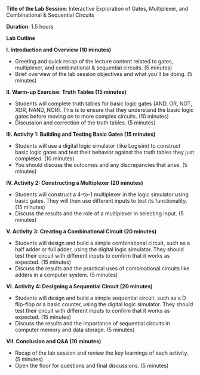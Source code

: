 **Title of the Lab Session**: Interactive Exploration of Gates, Multiplexer, and Combinational & Sequential Circuits

**Duration**: 1.5 hours

**Lab Outline**

**I. Introduction and Overview (10 minutes)**

- Greeting and quick recap of the lecture content related to gates, multiplexer, and combinational & sequential circuits. (5 minutes)
- Brief overview of the lab session objectives and what you'll be doing. (5 minutes)

**II. Warm-up Exercise: Truth Tables (15 minutes)**

- Students will complete truth tables for basic logic gates (AND, OR, NOT, XOR, NAND, NOR). This is to ensure that they understand the basic logic gates before moving on to more complex circuits. (10 minutes)
- Discussion and correction of the truth tables. (5 minutes)

**III. Activity 1: Building and Testing Basic Gates (15 minutes)**

- Students will use a digital logic simulator (like Logisim) to construct basic logic gates and test their behavior against the truth tables they just completed. (10 minutes)
- You should discuss the outcomes and any discrepancies that arise. (5 minutes)

**IV. Activity 2: Constructing a Multiplexer (20 minutes)**

- Students will construct a 4-to-1 multiplexer in the logic simulator using basic gates. They will then use different inputs to test its functionality. (15 minutes)
- Discuss the results and the role of a multiplexer in selecting input. (5 minutes)

**V. Activity 3: Creating a Combinational Circuit (20 minutes)**

- Students will design and build a simple combinational circuit, such as a half adder or full adder, using the digital logic simulator. They should test their circuit with different inputs to confirm that it works as expected. (15 minutes)
- Discuss the results and the practical uses of combinational circuits like adders in a computer system. (5 minutes)

**VI. Activity 4: Designing a Sequential Circuit (20 minutes)**

- Students will design and build a simple sequential circuit, such as a D flip-flop or a basic counter, using the digital logic simulator. They should test their circuit with different inputs to confirm that it works as expected. (15 minutes)
- Discuss the results and the importance of sequential circuits in computer memory and data storage. (5 minutes)

**VII. Conclusion and Q&A (10 minutes)**

- Recap of the lab session and review the key learnings of each activity. (5 minutes)
- Open the floor for questions and final discussions. (5 minutes)

